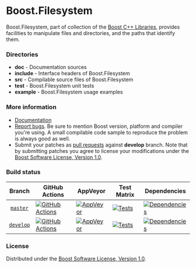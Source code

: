 # Boost.Filesystem

Boost.Filesystem, part of collection of the [Boost C++ Libraries](https://github.com/boostorg), provides facilities to manipulate files and directories, and the paths that identify them.

### Directories

* **doc** - Documentation sources
* **include** - Interface headers of Boost.Filesystem
* **src** - Compilable source files of Boost.Filesystem
* **test** - Boost.Filesystem unit tests
* **example** - Boost.Filesystem usage examples

### More information

* [Documentation](https://boost.org/libs/filesystem)
* [Report bugs](https://github.com/boostorg/filesystem/issues/new). Be sure to mention Boost version, platform and compiler you're using. A small compilable code sample to reproduce the problem is always good as well.
* Submit your patches as [pull requests](https://github.com/boostorg/filesystem/compare) against **develop** branch. Note that by submitting patches you agree to license your modifications under the [Boost Software License, Version 1.0](https://www.boost.org/LICENSE_1_0.txt).

### Build status

Branch          | GitHub Actions | AppVeyor | Test Matrix | Dependencies |
:-------------: | -------------- | -------- | ----------- | ------------ |
[`master`](https://github.com/boostorg/filesystem/tree/master) | [![GitHub Actions](https://github.com/boostorg/filesystem/actions/workflows/ci.yml/badge.svg?branch=master)](https://github.com/boostorg/filesystem/actions?query=branch%3Amaster) | [![AppVeyor](https://ci.appveyor.com/api/projects/status/nx3e7bcavvn3q953/branch/master?svg=true)](https://ci.appveyor.com/project/Lastique/filesystem/branch/master) | [![Tests](https://img.shields.io/badge/matrix-master-brightgreen.svg)](http://www.boost.org/development/tests/master/developer/filesystem.html) | [![Dependencies](https://img.shields.io/badge/deps-master-brightgreen.svg)](https://pdimov.github.io/boostdep-report/master/filesystem.html)
[`develop`](https://github.com/boostorg/filesystem/tree/develop) | [![GitHub Actions](https://github.com/boostorg/filesystem/actions/workflows/ci.yml/badge.svg?branch=develop)](https://github.com/boostorg/filesystem/actions?query=branch%3Adevelop) | [![AppVeyor](https://ci.appveyor.com/api/projects/status/nx3e7bcavvn3q953/branch/develop?svg=true)](https://ci.appveyor.com/project/Lastique/filesystem/branch/develop) | [![Tests](https://img.shields.io/badge/matrix-develop-brightgreen.svg)](http://www.boost.org/development/tests/develop/developer/filesystem.html) | [![Dependencies](https://img.shields.io/badge/deps-develop-brightgreen.svg)](https://pdimov.github.io/boostdep-report/develop/filesystem.html)

### License

Distributed under the [Boost Software License, Version 1.0](https://www.boost.org/LICENSE_1_0.txt).
